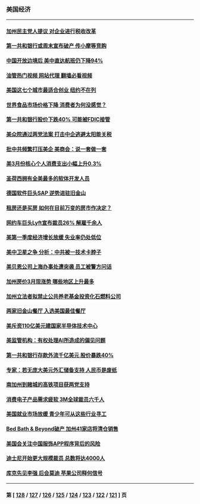 ### 美国经济
---
#### [加州民主党人提议 对企业进行税收改革](../../pages/ncid1078158/n13984334.md?04300445) 
#### [第一共和银行或周末宣布破产 传小摩等竞购](../../pages/ncid1078158/n13984206.md?04300445) 
#### [中国开放边境后 美中直达航班仍下降94%](../../pages/ncid1078158/n13984142.md?04300445) 
#### [油管热门视频 网站代理 翻墙必看视频](http://138.2.39.72:81/youtube.html?epic-marker?04300445)
#### [美国这七个城市最适合创业 纽约不在列](../../pages/ncid1078158/n13984155.md?04300445) 
#### [世界食品市场价格下降 消费者为何没感觉？](../../pages/ncid1078158/n13984051.md?04300445) 
#### [第一共和银行股价下跌40% 可能被FDIC接管](../../pages/ncid1078158/n13984041.md?04300445) 
#### [美众院通过两党法案 打击中企逃避太阳能关税](../../pages/ncid1078158/n13983860.md?04300445) 
#### [批中共频繁打压美企 美商会：说一套做一套](../../pages/ncid1078158/n13983961.md?04300445) 
#### [美3月份核心个人消费支出小幅上升0.3%](../../pages/ncid1078158/n13983937.md?04300445) 
#### [圣荷西拥有全美最多的软体开发人员](../../pages/ncid1078158/n13983451.md?04300445) 
#### [德国软件巨头SAP 逆势进驻旧金山](../../pages/ncid1078158/n13983426.md?04300445) 
#### [租房还是买房 如何在目前万变的房市作决定？](../../pages/ncid1078158/n13983182.md?04300445) 
#### [网约车巨头Lyft宣布裁员26% 解雇千余人](../../pages/ncid1078158/n13983106.md?04300445) 
#### [美第一季度经济增长放缓 失业率仍处低位](../../pages/ncid1078158/n13982889.md?04300445) 
#### [美中卫星之争 分析：中共被一技术卡脖子](../../pages/ncid1078158/n13982523.md?04300445) 
#### [美贝恩公司上海办事处遭突袭 员工被警方问话](../../pages/ncid1078158/n13982485.md?04300445) 
#### [加州房价3月现涨势 哪些地区上升最多](../../pages/ncid1078158/n13982438.md?04300445) 
#### [加州立法者拟禁止公共养老基金投资化石燃料公司](../../pages/ncid1078158/n13981932.md?04300445) 
#### [两家旧金山餐厅 入选美国最佳餐厅](../../pages/ncid1078158/n13981920.md?04300445) 
#### [美斥资110亿美元建国家半导体技术中心](../../pages/ncid1078158/n13981816.md?04300445) 
#### [美监管机构：有权处理AI所造成的偏见问题](../../pages/ncid1078158/n13981630.md?04300445) 
#### [第一共和银行存款外流千亿美元 股价暴跌40%](../../pages/ncid1078158/n13981596.md?04300445) 
#### [专家：若无庞大美元外汇储备支持 人民币是废纸](../../pages/ncid1078158/n13981559.md?04300445) 
#### [南加州到赌城的高铁项目获两党支持](../../pages/ncid1078158/n13981595.md?04300445) 
#### [消费电子产品需求疲软 3M全球裁员六千人](../../pages/ncid1078158/n13981561.md?04300445) 
#### [美国就业市场放缓 青少年可从这些行业寻工](../../pages/ncid1078158/n13981001.md?04300445) 
#### [Bed Bath & Beyond破产 加州41家店将清仓销售](../../pages/ncid1078158/n13980938.md?04300445) 
#### [美国会关注中国服饰APP程序背后的风险](../../pages/ncid1078158/n13980854.md?04300445) 
#### [迪士尼开始更大规模裁员 总数将达4000人](../../pages/ncid1078158/n13980763.md?04300445) 
#### [库克先见李强 后会莫迪 苹果公司释何信号](../../pages/ncid1078158/n13979826.md?04300445) 

---
#### 第 [ [128](./128.md?04300445) / [127](./127.md?04300445) / [126](./126.md?04300445) / [125](./125.md?04300445) / [124](./124.md?04300445) / [123](./123.md?04300445) / [122](./122.md?04300445) / [121](./121.md?04300445) ] 页
